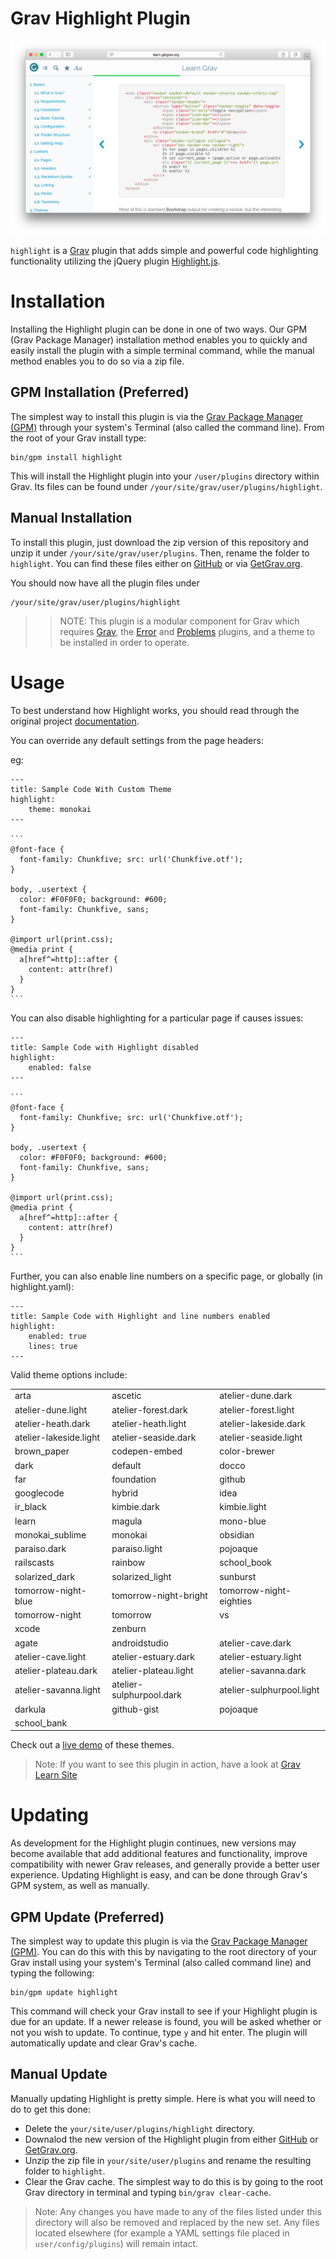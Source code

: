 # Grav Highlight Plugin

![Highlight](assets/readme_1.png)

`highlight` is a [Grav](http://github.com/getgrav/grav) plugin that adds simple and powerful code highlighting
functionality utilizing the jQuery plugin [Highlight.js](https://highlightjs.org/).

# Installation

Installing the Highlight plugin can be done in one of two ways. Our GPM (Grav Package Manager) installation method
enables you to quickly and easily install the plugin with a simple terminal command, while the manual method enables you
to do so via a zip file.

## GPM Installation (Preferred)

The simplest way to install this plugin is via
the [Grav Package Manager (GPM)](http://learn.getgrav.org/advanced/grav-gpm) through your system's Terminal (also called
the command line). From the root of your Grav install type:

    bin/gpm install highlight

This will install the Highlight plugin into your `/user/plugins` directory within Grav. Its files can be found
under `/your/site/grav/user/plugins/highlight`.

## Manual Installation

To install this plugin, just download the zip version of this repository and unzip it
under `/your/site/grav/user/plugins`. Then, rename the folder to `highlight`. You can find these files either
on [GitHub](https://github.com/getgrav/grav-plugin-highlight) or
via [GetGrav.org](http://getgrav.org/downloads/plugins#extras).

You should now have all the plugin files under

    /your/site/grav/user/plugins/highlight

> > NOTE: This plugin is a modular component for Grav which requires [Grav](http://github.com/getgrav/grav), the [Error](https://github.com/getgrav/grav-plugin-error) and [Problems](https://github.com/getgrav/grav-plugin-problems) plugins, and a theme to be installed in order to operate.

# Usage

To best understand how Highlight works, you should read through the original
project [documentation](https://highlightjs.org/usage/).

You can override any default settings from the page headers:

eg:

    ---
    title: Sample Code With Custom Theme
    highlight:
        theme: monokai
    ---

    ```
    @font-face {
      font-family: Chunkfive; src: url('Chunkfive.otf');
    }

    body, .usertext {
      color: #F0F0F0; background: #600;
      font-family: Chunkfive, sans;
    }

    @import url(print.css);
    @media print {
      a[href^=http]::after {
        content: attr(href)
      }
    }
    ```


You can also disable highlighting for a particular page if causes issues:

    ---
    title: Sample Code with Highlight disabled
    highlight:
        enabled: false
    ---

    ```
    @font-face {
      font-family: Chunkfive; src: url('Chunkfive.otf');
    }

    body, .usertext {
      color: #F0F0F0; background: #600;
      font-family: Chunkfive, sans;
    }

    @import url(print.css);
    @media print {
      a[href^=http]::after {
        content: attr(href)
      }
    }
    ```

Further, you can also enable line numbers on a specific page, or globally (in highlight.yaml):

    ---
    title: Sample Code with Highlight and line numbers enabled
    highlight:
        enabled: true
        lines: true
    ---

Valid theme options include:

|                        |                          |                           |
| :--------------------- | :--------------------    | -----------------------   |
| arta                   | ascetic                  | atelier-dune.dark         |
| atelier-dune.light     | atelier-forest.dark      | atelier-forest.light      |
| atelier-heath.dark     | atelier-heath.light      | atelier-lakeside.dark     |
| atelier-lakeside.light | atelier-seaside.dark     | atelier-seaside.light     |
| brown_paper            | codepen-embed            | color-brewer              |
| dark                   | default                  | docco                     |
| far                    | foundation               | github                    |
| googlecode             | hybrid                   | idea                      |
| ir_black               | kimbie.dark              | kimbie.light              |
| learn                  | magula                   | mono-blue                 |
| monokai_sublime        | monokai                  | obsidian                  |
| paraiso.dark           | paraiso.light            | pojoaque                  |
| railscasts             | rainbow                  | school_book               |
| solarized_dark         | solarized_light          | sunburst                  |
| tomorrow-night-blue    | tomorrow-night-bright    | tomorrow-night-eighties   |
| tomorrow-night         | tomorrow                 | vs                        |
| xcode                  | zenburn                  |                           |
| agate                  | androidstudio            | atelier-cave.dark         |
| atelier-cave.light     | atelier-estuary.dark     | atelier-estuary.light     |
| atelier-plateau.dark   | atelier-plateau.light    | atelier-savanna.dark      |
| atelier-savanna.light  | atelier-sulphurpool.dark | atelier-sulphurpool.light |
| darkula                | github-gist              | pojoaque                  |
| school_bank            |                          |                           |

Check out a [live demo](https://highlightjs.org/static/demo/) of these themes.

> Note: If you want to see this plugin in action, have a look at [Grav Learn Site](http://learn.getgrav.org)

# Updating

As development for the Highlight plugin continues, new versions may become available that add additional features and
functionality, improve compatibility with newer Grav releases, and generally provide a better user experience. Updating
Highlight is easy, and can be done through Grav's GPM system, as well as manually.

## GPM Update (Preferred)

The simplest way to update this plugin is via
the [Grav Package Manager (GPM)](http://learn.getgrav.org/advanced/grav-gpm). You can do this with this by navigating to
the root directory of your Grav install using your system's Terminal (also called command line) and typing the
following:

    bin/gpm update highlight

This command will check your Grav install to see if your Highlight plugin is due for an update. If a newer release is
found, you will be asked whether or not you wish to update. To continue, type `y` and hit enter. The plugin will
automatically update and clear Grav's cache.

## Manual Update

Manually updating Highlight is pretty simple. Here is what you will need to do to get this done:

* Delete the `your/site/user/plugins/highlight` directory.
* Downalod the new version of the Highlight plugin from
  either [GitHub](https://github.com/getgrav/grav-plugin-highlight)
  or [GetGrav.org](http://getgrav.org/downloads/plugins#extras).
* Unzip the zip file in `your/site/user/plugins` and rename the resulting folder to `highlight`.
* Clear the Grav cache. The simplest way to do this is by going to the root Grav directory in terminal and
  typing `bin/grav clear-cache`.

> Note: Any changes you have made to any of the files listed under this directory will also be removed and replaced by the new set. Any files located elsewhere (for example a YAML settings file placed in `user/config/plugins`) will remain intact.
